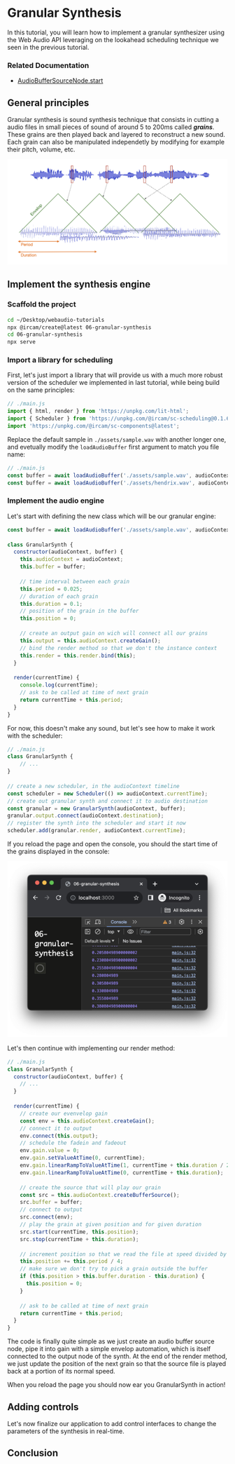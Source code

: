 # Granular Synthesis

In this tutorial, you will learn how to implement a granular synthesizer using the Web Audio API leveraging on the lookahead scheduling technique we seen in the previous tutorial.

### Related Documentation

- [AudioBufferSourceNode.start](https://developer.mozilla.org/docs/Web/API/AudioBufferSourceNode/start)

## General principles

Granular synthesis is sound synthesis technique that consists in cutting a audio files in small pieces of sound of around 5 to 200ms called **_grains_**. These grains are then played back and layered to reconstruct a new sound. Each grain can also be manipulated independetly by modifying for example their pitch, volume, etc.

![granular-synthesis](../assets/granular-synthesis/granular-synthesis.png)

## Implement the synthesis engine

### Scaffold the project

```sh
cd ~/Desktop/webaudio-tutorials
npx @ircam/create@latest 06-granular-synthesis
cd 06-granular-synthesis
npx serve
```

### Import a library for scheduling

First, let's just import a library that will provide us with a much more robust version of the scheduler we implemented in last tutorial, while being build on the same principles:

```js {2}
// ./main.js
import { html, render } from 'https://unpkg.com/lit-html';
import { Scheduler } from 'https://unpkg.com/@ircam/sc-scheduling@0.1.6';
import 'https://unpkg.com/@ircam/sc-components@latest';
```

Replace the default sample in `./assets/sample.wav` with another longer one, and evetually modify the `loadAudioBuffer` first argument to match you file name:

```js 
// ./main.js
const buffer = await loadAudioBuffer('./assets/sample.wav', audioContext.sampleRate); // [!code --]
const buffer = await loadAudioBuffer('./assets/hendrix.wav', audioContext.sampleRate); // [!code ++]
```

### Implement the audio engine

Let's start with defining the new class which will be our granular engine:

```js
const buffer = await loadAudioBuffer('./assets/sample.wav', audioContext.sampleRate);

class GranularSynth {
  constructor(audioContext, buffer) {
    this.audioContext = audioContext;
    this.buffer = buffer;

    // time interval between each grain
    this.period = 0.025;
    // duration of each grain
    this.duration = 0.1;
    // position of the grain in the buffer
    this.position = 0;

    // create an output gain on wich will connect all our grains
    this.output = this.audioContext.createGain();
    // bind the render method so that we don't the instance context
    this.render = this.render.bind(this);
  }

  render(currentTime) {
    console.log(currentTime);
    // ask to be called at time of next grain
    return currentTime + this.period;
  }
}
```


For now, this doesn't make any sound, but let's see how to make it work with the scheduler:

```js
// ./main.js
class GranularSynth {
    // ...
}

// create a new scheduler, in the audioContext timeline
const scheduler = new Scheduler(() => audioContext.currentTime);
// create out granular synth and connect it to audio destination
const granular = new GranularSynth(audioContext, buffer);
granular.output.connect(audioContext.destination);
// register the synth into the scheduler and start it now
scheduler.add(granular.render, audioContext.currentTime);
```

If you reload the page and open the console, you should the start time of the grains displayed in the console:

![scheduler-working](../assets/granular-synthesis/scheduler-working.png)

Let's then continue with implementing our render method:

```js
// ./main.js
class GranularSynth {
  constructor(audioContext, buffer) {
    // ...
  }

  render(currentTime) {
    // create our evenvelop gain
    const env = this.audioContext.createGain();
    // connect it to output
    env.connect(this.output);
    // schedule the fadein and fadeout
    env.gain.value = 0;
    env.gain.setValueAtTime(0, currentTime);
    env.gain.linearRampToValueAtTime(1, currentTime + this.duration / 2);
    env.gain.linearRampToValueAtTime(0, currentTime + this.duration);

    // create the source that will play our grain
    const src = this.audioContext.createBufferSource();
    src.buffer = buffer;
    // connect to output
    src.connect(env);
    // play the grain at given position and for given duration
    src.start(currentTime, this.position);
    src.stop(currentTime + this.duration);

    // increment position so that we read the file at speed divided by 4
    this.position += this.period / 4;
    // make sure we don't try to pick a grain outside the buffer
    if (this.position > this.buffer.duration - this.duration) {
      this.position = 0;
    }

    // ask to be called at time of next grain
    return currentTime + this.period;
  }
}
```

The code is finally quite simple as we just create an audio buffer source node, pipe it into gain with a simple envelop automation, which is itself connected to the output node of the synth. At the end of the render method, we just update the position of the next grain so that the source file is played back at a portion of its normal speed. 

When you reload the page you should now ear you GranularSynth in action!

## Adding controls

Let's now finalize our application to add control interfaces to change the parameters of the synthesis in real-time.

## Conclusion

